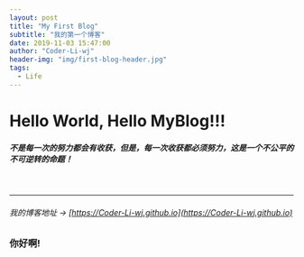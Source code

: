 ```yaml
---
layout: post
title: "My First Blog"
subtitle: "我的第一个博客"
date: 2019-11-03 15:47:00
author: "Coder-Li-wj"
header-img: "img/first-blog-header.jpg"
tags:
  - Life
---
```


# Hello World, Hello MyBlog!!!

##### 不是每一次的努力都会有收获，但是，每一次收获都必须努力，这是一个不公平的不可逆转的命题！

<br> 
<hr>

###### 我的博客地址 &rarr; [https://Coder-Li-wj.github.io](https://Coder-Li-wj.github.io)

### 你好啊!
